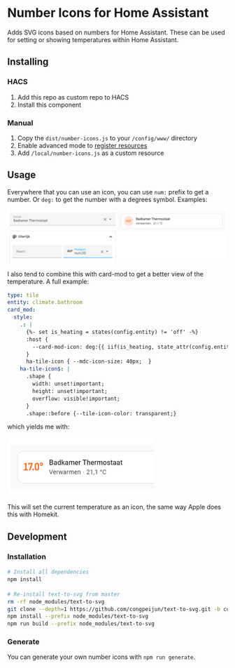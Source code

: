 # Number Icons for Home Assistant

Adds SVG icons based on numbers for Home Assistant. These can be used for setting or showing temperatures within Home Assistant.

## Installing

### HACS

1. Add this repo as custom repo to HACS
2. Install this component

### Manual

1. Copy the `dist/number-icons.js` to your `/config/www/` directory
2. Enable advanced mode to [register resources](https://developers.home-assistant.io/docs/frontend/custom-ui/registering-resources)
3. Add `/local/number-icons.js` as a custom resource

## Usage

Everywhere that you can use an icon, you can use `num:` prefix to get a number. Or `deg:`  to get the number with a degrees symbol. Examples:
![Example image](images/example.png)

I also tend to combine this with card-mod to get a better view of the temperature. A full example:

```yaml
type: tile
entity: climate.bathroom
card_mod:
  style:
    .: |
      {%- set is_heating = states(config.entity) != 'off' -%}
      :host { 
        --card-mod-icon: deg:{{ iif(is_heating, state_attr(config.entity, 'temperature'), 'off') }}
      }
      ha-tile-icon { --mdc-icon-size: 40px;  }
    ha-tile-icon$: |
      .shape { 
        width: unset!important;
        height: unset!important; 
        overflow: visible!important; 
      }
      .shape::before {--tile-icon-color: transparent;}
```
which yields me with:

![Example 2](images/example2.png)

This will set the current temperature as an icon, the same way Apple does this with Homekit.

## Development

### Installation

```bash
# Install all dependencies
npm install

# Re-install text-to-svg from master
rm -rf node_modules/text-to-svg
git clone --depth=1 https://github.com/congpeijun/text-to-svg.git -b congpeijun-patch-1 node_modules/text-to-svg
npm install --prefix node_modules/text-to-svg
npm run build --prefix node_modules/text-to-svg
```

### Generate

You can generate your own number icons with `npm run generate`.
